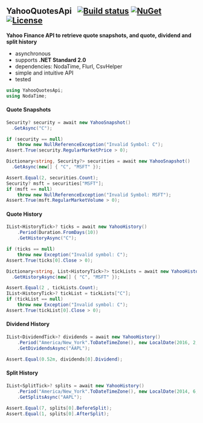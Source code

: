 ## YahooQuotesApi&nbsp;&nbsp; [![Build status](https://ci.appveyor.com/api/projects/status/qx83p28cdqvcpbhm?svg=true)](https://ci.appveyor.com/project/dshe/yahooquotesapi) [![NuGet](https://img.shields.io/nuget/vpre/YahooQuotesApi.svg)](https://www.nuget.org/packages/YahooQuotesApi/) [![License](https://img.shields.io/badge/License-MIT-blue.svg)](https://lbesson.mit-license.org/)

**Yahoo Finance API to retrieve quote snapshots, and quote, dividend and split history**
- asynchronous
- supports **.NET Standard 2.0**
- dependencies: NodaTime, Flurl, CsvHelper
- simple and intuitive API
- tested

```csharp
using YahooQuotesApi;
using NodaTime;
```
#### Quote Snapshots
```csharp
Security? security = await new YahooSnapshot()
  .GetAsync("C");

if (security == null)
    throw new NullReferenceException("Invalid Symbol: C");
Assert.True(security.RegularMarketPrice > 0);
```
```csharp
Dictionary<string, Security?> securities = await new YahooSnapshot()
  .GetAsync(new[] { "C", "MSFT" });

Assert.Equal(2, securities.Count);
Security? msft = securities["MSFT"];
if (msft == null)
    throw new NullReferenceException("Invalid Symbol: MSFT");
Assert.True(msft.RegularMarketVolume > 0);
```
#### Quote History
```csharp
IList<HistoryTick>? ticks = await new YahooHistory()
    .Period(Duration.FromDays(10))
    .GetHistoryAsync("C");

if (ticks == null)
    throw new Exception("Invalid symbol: C");
Assert.True(ticks[0].Close > 0);
```
```csharp
Dictionary<string, List<HistoryTick>?> tickLists = await new YahooHistory()
  .GetHistoryAsync(new[] { "C", "MSFT" });

Assert.Equal(2 , tickLists.Count);
IList<HistoryTick>? tickList = tickLists["C"];
if (tickList == null)
    throw new Exception("Invalid symbol: C");
Assert.True(tickList[0].Close > 0);
```
#### Dividend History
```csharp
IList<DividendTick>? dividends = await new YahooHistory()
    .Period("America/New_York".ToDateTimeZone(), new LocalDate(2016, 2, 4), new LocalDate(2016, 2, 5))
    .GetDividendsAsync("AAPL");

Assert.Equal(0.52m, dividends[0].Dividend);
```
#### Split History
```csharp
IList<SplitTick>? splits = await new YahooHistory()
    .Period("America/New_York".ToDateTimeZone(), new LocalDate(2014, 6, 8), new LocalDate(2014, 6, 10))
    .GetSplitsAsync("AAPL");
    
Assert.Equal(7, splits[0].BeforeSplit);
Assert.Equal(1, splits[0].AfterSplit);
```
